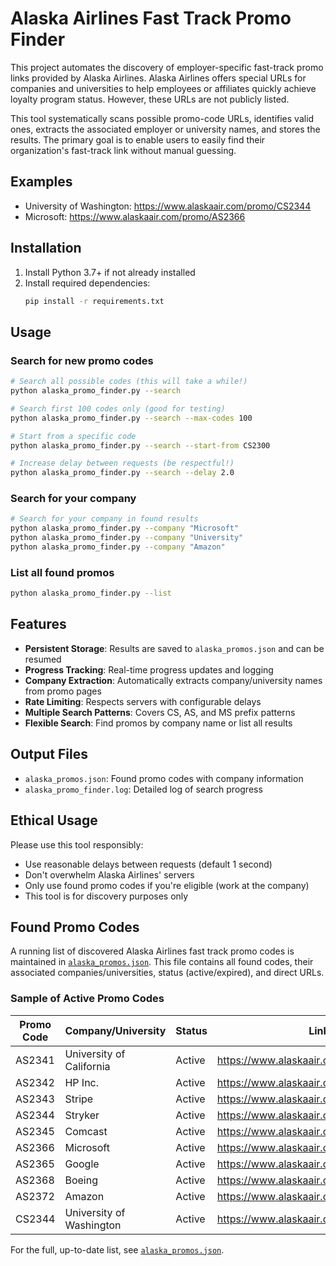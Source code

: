 # Alaska Airlines Fast Track Promo Finder

This project automates the discovery of employer-specific fast-track promo links provided by Alaska Airlines. Alaska Airlines offers special URLs for companies and universities to help employees or affiliates quickly achieve loyalty program status. However, these URLs are not publicly listed.

This tool systematically scans possible promo-code URLs, identifies valid ones, extracts the associated employer or university names, and stores the results. The primary goal is to enable users to easily find their organization's fast-track link without manual guessing.

## Examples

- University of Washington: https://www.alaskaair.com/promo/CS2344
- Microsoft: https://www.alaskaair.com/promo/AS2366

## Installation

1. Install Python 3.7+ if not already installed
2. Install required dependencies:
   ```bash
   pip install -r requirements.txt
   ```

## Usage

### Search for new promo codes
```bash
# Search all possible codes (this will take a while!)
python alaska_promo_finder.py --search

# Search first 100 codes only (good for testing)
python alaska_promo_finder.py --search --max-codes 100

# Start from a specific code
python alaska_promo_finder.py --search --start-from CS2300

# Increase delay between requests (be respectful!)
python alaska_promo_finder.py --search --delay 2.0
```

### Search for your company
```bash
# Search for your company in found results
python alaska_promo_finder.py --company "Microsoft"
python alaska_promo_finder.py --company "University"
python alaska_promo_finder.py --company "Amazon"
```

### List all found promos
```bash
python alaska_promo_finder.py --list
```

## Features

- **Persistent Storage**: Results are saved to `alaska_promos.json` and can be resumed
- **Progress Tracking**: Real-time progress updates and logging
- **Company Extraction**: Automatically extracts company/university names from promo pages
- **Rate Limiting**: Respects servers with configurable delays
- **Multiple Search Patterns**: Covers CS, AS, and MS prefix patterns
- **Flexible Search**: Find promos by company name or list all results

## Output Files

- `alaska_promos.json`: Found promo codes with company information
- `alaska_promo_finder.log`: Detailed log of search progress

## Ethical Usage

Please use this tool responsibly:
- Use reasonable delays between requests (default 1 second)
- Don't overwhelm Alaska Airlines' servers
- Only use found promo codes if you're eligible (work at the company)
- This tool is for discovery purposes only

## Found Promo Codes

A running list of discovered Alaska Airlines fast track promo codes is maintained in [`alaska_promos.json`](./alaska_promos.json). This file contains all found codes, their associated companies/universities, status (active/expired), and direct URLs.

### Sample of Active Promo Codes

| Promo Code | Company/University         | Status  | Link                                               |
|------------|---------------------------|---------|----------------------------------------------------|
| AS2341     | University of California  | Active  | https://www.alaskaair.com/promo/AS2341             |
| AS2342     | HP Inc.                   | Active  | https://www.alaskaair.com/promo/AS2342             |
| AS2343     | Stripe                    | Active  | https://www.alaskaair.com/promo/AS2343             |
| AS2344     | Stryker                   | Active  | https://www.alaskaair.com/promo/AS2344             |
| AS2345     | Comcast                   | Active  | https://www.alaskaair.com/promo/AS2345             |
| AS2366     | Microsoft                 | Active  | https://www.alaskaair.com/promo/AS2366             |
| AS2365     | Google                    | Active  | https://www.alaskaair.com/promo/AS2365             |
| AS2368     | Boeing                    | Active  | https://www.alaskaair.com/promo/AS2368             |
| AS2372     | Amazon                    | Active  | https://www.alaskaair.com/promo/AS2372             |
| CS2344     | University of Washington  | Active  | https://www.alaskaair.com/promo/CS2344             |

For the full, up-to-date list, see [`alaska_promos.json`](./alaska_promos.json).
